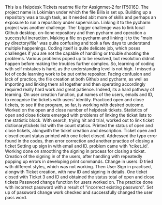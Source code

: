 This is a Helpdesk Tickets readme file for Assignmet-2 for IT5016D. The project name is Lokimian under which the file Billa is set up.
Building up a repository was a tough task, as it needed abit more of skills and perhaps an exposure to run a repository under supervision.
Linking it to the pycharm project was another challenge. The` bigger challenge was to link local Github desktop, on-lione repository and then pycharm and operation a successful ineraction.
Making a file on pycharm and linking it to the "main py directory/file" was quite confusing and took a few days to understand multiple happenings.
Coding itself is quite delicate job, which poses challenges if you are not the capable of handling or trouble shooting the problems. Various problems poped up to be resolved, but resolution didnot happen before making the troubles further complex.
So, learning of coding with self mistakes is hard, as the understanding level is not high.
I missed a lot of code learning work to be put onthe repositor. Facing confusion and lack of practice, the file creation at both Github and pycharm, as well as importing and linking them all together and then operating accordingly required really hard work and great patience. Indeed, its a hard pathway of learning.
On user creation function, put names of the users, emails and ID, to recognise the tickets with users' identity.
Practiced open and close tickets, to see if the program, so far, is working with desired outcome.
Worked on the open and close number of helpdesk tickets.
Statistics of open and close tickets emerged with problems of linking the ticket lists to the statistic block.
With search, trying hit and trial, worked out to link ticket dictionary/tickets list with the count statics.
Printed the status of open and close tickets, alongwith the ticket creation and description. 
Ticket open and closed count status printed with one ticket closed.
Addressed the typo error found in the codes, then error correction and another practice of closing a  ticket
Setting up sign in with email and ID. problem came with 'tciket_id'. Working done on smoothing the signing in process for closing a ticket. 
Creation of the signing in of the users, after handling with repeatedly popping up errors in developing print commands.
Change in users ID tried with different styles, which was not working. Then User Sign in practised, alongwith Ticket creation, with new ID and signing in details.
One ticket closed with Ticket 3 and ID and obtained the status total of open and close tickets
Password change function for users worked on. The practice done with incorrect password with a result of "incorrect existing password".
Set up of password change work checked and successfully changed the user pass word.
